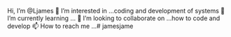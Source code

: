  Hi, I’m @Ljames
👀 I’m interested in ...coding and development of systems
🌱 I’m currently learning ...
💞️ I’m looking to collaborate on ...how to code and develop
📫 How to reach me ...# jamesjame
